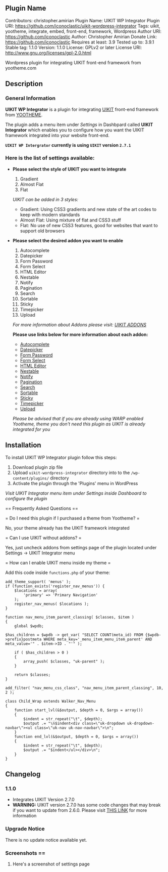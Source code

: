 ## Plugin Name
Contributors:        christopher.amirian
Plugin Name:         UIKIT WP Integrator
Plugin URI:          https://github.com/iconoclastic/uikit-wordpress-integrator
Tags:                uikit, yootheme, integrate, embed, front-end, framework, Wordpress
Author URI:        	 https://github.com/iconoclastic
Author:              Christopher Amirian
Donate Link:         https://github.com/iconoclastic
Requires at least:   3.9
Tested up to:        3.9.1
Stable tag:          1.1.0
Version:             1.1.0
License:             GPLv2 or later
License URI:         http://www.gnu.org/licenses/gpl-2.0.html

Wordpress plugin for integrating UIKIT front-end framework from yootheme.com 

## Description

<h3>General Information</h3>

**UIKIT WP Integrator** is a plugin for integrating [UIKIT](http://getuikit.com/ "UIKIT") front-end framework from [YOOTHEME](http://yootheme.com/ "Yootheme").

The plugin adds a menu item under *Settings* in Dashbpard called **UIKIT Integrator** which enables you to configure how you want the UIKIT framework integrated into your website front-end.  

**`UIKIT WP Intergrator` currently is using `UIKIT` version `2.7.1`**

<h3>Here is the list of settings available:</h3>

* **Please select the style of UIKIT you want to integrate**

    1. Gradient
    2. Almost Flat
    3. Flat 

    *UIKIT can be added in 3 styles:*  
    
     * Gradient: Using CSS3 gradients and new state of the art codes to keep with modern standards     
     * Almost Flat: Using mixture of flat and CSS3 stuff  
     * Flat: No use of new CSS3 features, good for websites that want to support old browsers  
    

* **Please select the desired addon you want to enable**

    1. Autocomplete
    2. Datepicker
    3. Form Password
    4. Form Select
    5. HTML Editor
    6. Nestable
    7. Notify
    8. Pagination
    9. Search
    10. Sortable
    11. Sticky
    12. Timepicker
    13. Upload

    *For more information about Addons please visit: [UIKIT ADDONS](http://www.getuikit.com/docs/addons.html "UIKIT ADDONS")*

    **Please use links below for more information about each addon:**

    * [Autocomplete](http://www.getuikit.com/docs/addons_autocomplete.html "Autocomplete")   
    * [Datepicker](http://www.getuikit.com/docs/addons_datepicker.html "Datepicker")
    * [Form Password](http://www.getuikit.com/docs/addons_form-password.html "Form Password")
    * [Form Select](http://www.getuikit.com/docs/addons_form-select.html "Form Select")
    * [HTML Editor](http://www.getuikit.com/docs/addons_htmleditor.html "HTML Editor")
    * [Nestable](http://www.getuikit.com/docs/addons_nestable.html "Nestable")
    * [Notify](http://www.getuikit.com/docs/addons_notify.html "Notify")
    * [Pagination](http://www.getuikit.com/docs/addons_pagination.html "Pagination")
    * [Search](http://www.getuikit.com/docs/addons_search.html "Search")
    * [Sortable](http://www.getuikit.com/docs/addons_sortable.html "Sortable")
    * [Sticky](http://www.getuikit.com/docs/addons_sticky.html "Sticky")
    * [Timepicker](http://www.getuikit.com/docs/addons_timepicker.html "Timepicker")
    * [Upload](http://www.getuikit.com/docs/addons_upload.html "Upload")

    *Please be advised that if you are already using WARP enabled Yootheme, theme you don't need this plugin as UIKIT is already integrated for you*

## Installation

To install UIKIT WP Integrator plugin follow this steps:

1. Download plugin zip file 
2. Upload `uikit-wordpress-integrator` directory into to the `/wp-content/plugins/` directory
3. Activate the plugin through the 'Plugins' menu in WordPress

*Visit UIKIT Integrator menu item under Settings inside Dashboard to configure the plugin*

== Frequently Asked Questions ==

= Do I need this plugin if I purchased a theme from Yootheme? =

No, your theme already has the UIKIT framework integrated

= Can I use UIKIT without addons? =

Yes, just uncheck addons from settings page of the plugin located under Settings -> UIKIT Integrator menu

= How can I enable UIKIT menu inside my theme =

Add this code inside `functions.php` of your theme:

	add_theme_support( 'menus' );
	if (function_exists('register_nav_menus')) {
		$locations = array(
			'primary' => 'Primary Navigation'
		);
		register_nav_menus( $locations );
	}

	function nav_menu_item_parent_classing( $classes, $item )
	{
	    global $wpdb;
	    
	$has_children = $wpdb -> get_var( "SELECT COUNT(meta_id) FROM {$wpdb->prefix}postmeta WHERE meta_key='_menu_item_menu_item_parent' AND meta_value='" . $item->ID . "'" );
	    
	    if ( $has_children > 0 )
	    {
	        array_push( $classes, "uk-parent" );
	    }
	    
	    return $classes;
	}

	add_filter( "nav_menu_css_class", "nav_menu_item_parent_classing", 10, 2 );

	class Child_Wrap extends Walker_Nav_Menu
	{
	    function start_lvl(&$output, $depth = 0, $args = array())
	    {
	        $indent = str_repeat("\t", $depth);
	        $output .= "\n$indent<div class=\"uk-dropdown uk-dropdown-navbar\"><ul class=\"uk-nav uk-nav-navbar\">\n";
	    }
	    function end_lvl(&$output, $depth = 0, $args = array())
	    {
	        $indent = str_repeat("\t", $depth);
	        $output .= "$indent</ul></div>\n";
	    }
	}	

## Changelog

### 1.1.0

* Integrates UIKIT Version 2.7.0
* **WARNING:** UIKIT version 2.7.0 has some code changes that may break if you want to update from 2.6.0. Please visit [THIS LINK](http://www.yootheme.com/blog/2014/06/10/uikit-27-released "UIKIT 2.7.0 Release Notes") for more information 

### Upgrade Notice

There is no update notice available yet.

### Screenshots ==

1. Here's a screenshot of settings page
